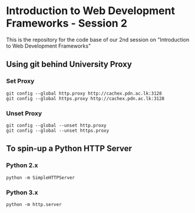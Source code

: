 # Introduction to Web Development Frameworks - Session 2
This is the repository for the code base of our 2nd session on "Introduction to Web Development Frameworks"

## Using git behind University Proxy

### Set Proxy

`git config --global http.proxy http://cachex.pdn.ac.lk:3128`  
`git config --global https.proxy http://cachex.pdn.ac.lk:3128`  

### Unset Proxy

`git config --global --unset http.proxy`  
`git config --global --unset https.proxy`  

## To spin-up a Python HTTP Server

### Python 2.x
`python -m SimpleHTTPServer`

### Python 3.x
`python -m http.server`
